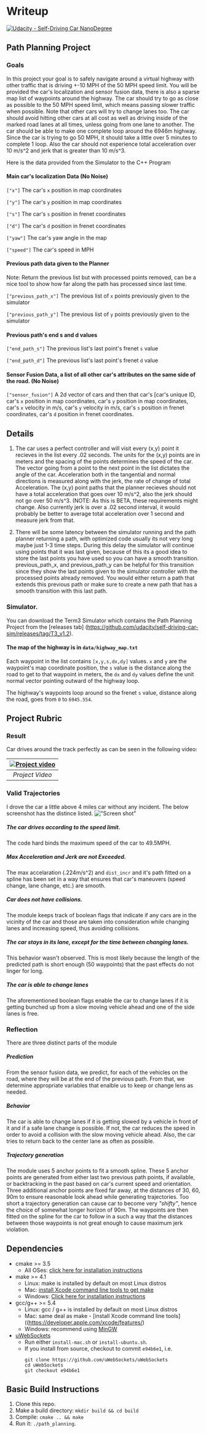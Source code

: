 # Writeup
[![Udacity - Self-Driving Car NanoDegree](https://s3.amazonaws.com/udacity-sdc/github/shield-carnd.svg)](http://www.udacity.com/drive)

## Path Planning Project
### Goals
In this project your goal is to safely navigate around a virtual highway with other traffic that is driving +-10 MPH of the 50 MPH speed limit. You will be provided the car's localization and sensor fusion data, there is also a sparse map list of waypoints around the highway. The car should try to go as close as possible to the 50 MPH speed limit, which means passing slower traffic when possible. Note that other cars will try to change lanes too. The car should avoid hitting other cars at all cost as well as driving inside of the marked road lanes at all times, unless going from one lane to another. The car should be able to make one complete loop around the 6946m highway. Since the car is trying to go 50 MPH, it should take a little over 5 minutes to complete 1 loop. Also the car should not experience total acceleration over 10 m/s^2 and jerk that is greater than 10 m/s^3.

   


Here is the data provided from the Simulator to the C++ Program

#### Main car's localization Data (No Noise)

`["x"]` The car's `x` position in map coordinates

`["y"]` The car's `y` position in map coordinates

`["s"]` The car's `s` position in frenet coordinates

`["d"]` The car's `d` position in frenet coordinates

`["yaw"]` The car's yaw angle in the map

`["speed"]` The car's speed in MPH

#### Previous path data given to the Planner

Note: Return the previous list but with processed points removed, can be a nice tool to show how far along
the path has processed since last time. 

`["previous_path_x"]` The previous list of `x` points previously given to the simulator

`["previous_path_y"]` The previous list of `y` points previously given to the simulator

#### Previous path's end s and d values 

`["end_path_s"]` The previous list's last point's frenet `s` value

`["end_path_d"]` The previous list's last point's frenet `d` value

#### Sensor Fusion Data, a list of all other car's attributes on the same side of the road. (No Noise)

`["sensor_fusion"]` A 2d vector of cars and then that car's [car's unique ID, car's `x` position in map coordinates, car's `y` position in map coordinates, car's `x` velocity in m/s, car's `y` velocity in m/s, car's `s` position in frenet coordinates, car's `d` position in frenet coordinates. 

## Details

1. The car uses a perfect controller and will visit every (x,y) point it recieves in the list every .02 seconds. The units for the (x,y) points are in meters and the spacing of the points determines the speed of the car. The vector going from a point to the next point in the list dictates the angle of the car. Acceleration both in the tangential and normal directions is measured along with the jerk, the rate of change of total Acceleration. The (x,y) point paths that the planner recieves should not have a total acceleration that goes over 10 m/s^2, also the jerk should not go over 50 m/s^3. (NOTE: As this is BETA, these requirements might change. Also currently jerk is over a .02 second interval, it would probably be better to average total acceleration over 1 second and measure jerk from that.

2. There will be some latency between the simulator running and the path planner returning a path, with optimized code usually its not very long maybe just 1-3 time steps. During this delay the simulator will continue using points that it was last given, because of this its a good idea to store the last points you have used so you can have a smooth transition. previous_path_x, and previous_path_y can be helpful for this transition since they show the last points given to the simulator controller with the processed points already removed. You would either return a path that extends this previous path or make sure to create a new path that has a smooth transition with this last path.

### Simulator.
You can download the Term3 Simulator which contains the Path Planning Project from the [releases tab] (https://github.com/udacity/self-driving-car-sim/releases/tag/T3_v1.2).


#### The map of the highway is in `data/highway_map.txt`
Each waypoint in the list contains `[x,y,s,dx,dy]` values. `x` and `y` are the waypoint's map coordinate position, the `s` value is the distance along the road to get to that waypoint in meters, the `dx` and `dy` values define the unit normal vector pointing outward of the highway loop.

The highway's waypoints loop around so the frenet `s` value, distance along the road, goes from `0` to `6945.554`.

## Project Rubric

### Result
Car drives around the track perfectly as can be seen in the following video:

| [![Project video](https://img.youtube.com/vi/vEgah3lzm_c/0.jpg)](https://www.youtube.com/watch?v=vEgah3lzm_c "Project video") | 
|:--:|
| *Project Video* |

### Valid Trajectories
I drove the car a little above 4 miles car without any incident. The below screenshot has the distince listed.
!["Screen shot"](pictures/screen_shot.png)


##### The car drives according to the speed limit.
The code hard binds the maximum speed of the car to 49.5MPH.

##### Max Acceleration and Jerk are not Exceeded.
The max accelaration (.224m/s^2) and `dist_incr` and it's path fitted on a spline has been set in a way that ensures that car's maneuvers (speed change, lane change, etc.) are smooth.

##### Car does not have collisions.
The module keeps track of boolean flags that indicate if any cars are in the vicinity of the car and those are taken into consideration while changing lanes and increasing speed, thus avoiding collisions.

##### The car stays in its lane, except for the time between changing lanes.
This behavior wasn't observed. This is most likely because the length of the predicted path is short enough (50 waypoints) that the past effects do not linger for long.

##### The car is able to change lanes
The aforementioned boolean flags enable the car to change lanes if it is getting bunched up from a slow moving vehicle ahead and one of the side lanes is free.

### Reflection
There are three distinct parts of the module
##### Prediction
From the sensor fusion data, we predict, for each of the vehicles on the road, where they will be at the end of the previous path. From that, we determine appropriate variables that enalble us to keep or change lens as needed.

##### Behavior
The car is able to change lanes if it is getting slowed by a vehicle in front of it and if a safe lane change is possible. If not, the car reduces the speed in order to avoid a collision with the slow moving vehicle ahead.
Also, the car tries to return back to the center lane as often as possible.

##### Trajectory generation
The module uses 5 anchor points to fit a smooth spline. These 5 anchor points are generated from either last two previous path points, if available, or backtracking in the past based on car's current speed and orientation. Three additional anchor points are fixed far away, at the distances of 30, 60, 90m to ensure reasonable look ahead while generating trajectories. Too short a trajectory generation can cause car to become very *"shifty"*, hence the choice of somewhat longer horizon of 90m. The waypoints are then fitted on the spline for the car to follow in a such a way that the distances between those waypoints is not great enough to cause maximum jerk violation.

## Dependencies

* cmake >= 3.5
  * All OSes: [click here for installation instructions](https://cmake.org/install/)
* make >= 4.1
  * Linux: make is installed by default on most Linux distros
  * Mac: [install Xcode command line tools to get make](https://developer.apple.com/xcode/features/)
  * Windows: [Click here for installation instructions](http://gnuwin32.sourceforge.net/packages/make.htm)
* gcc/g++ >= 5.4
  * Linux: gcc / g++ is installed by default on most Linux distros
  * Mac: same deal as make - [install Xcode command line tools]((https://developer.apple.com/xcode/features/)
  * Windows: recommend using [MinGW](http://www.mingw.org/)
* [uWebSockets](https://github.com/uWebSockets/uWebSockets)
  * Run either `install-mac.sh` or `install-ubuntu.sh`.
  * If you install from source, checkout to commit `e94b6e1`, i.e.
    ```
    git clone https://github.com/uWebSockets/uWebSockets 
    cd uWebSockets
    git checkout e94b6e1
    ```

## Basic Build Instructions

1. Clone this repo.
2. Make a build directory: `mkdir build && cd build`
3. Compile: `cmake .. && make`
4. Run it: `./path_planning`.
